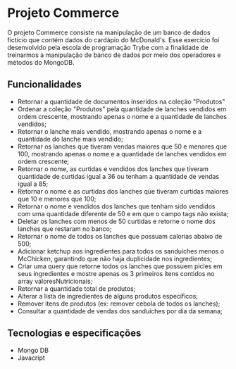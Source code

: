 
# Projeto Commerce

O projeto Commerce consiste na manipulação de um banco de dados fictício que contém dados do cardápio do McDonald's. Esse exercício foi desenvolvido pela escola de programação Trybe com a finalidade de treinarmos a manipulação de banco de dados por meio dos operadores e métodos do MongoDB.


## Funcionalidades

- Retornar a quantidade de documentos inseridos na coleção "Produtos"
- Ordenar a coleção "Produtos" pela quantidade de lanches vendidos em ordem crescente, mostrando apenas o nome e a quantidade de lanches vendidos;
- Retornar o lanche mais vendido, mostrando apenas o nome e a quantidade do lanche mais vendido;
- Retornar os lanches que tiveram vendas maiores que 50 e menores que 100, mostrando apenas o nome e a quantidade de lanches vendidos em ordem crescente;
- Retornar o nome, as curtidas e vendidos dos lanches que tiveram quantidade de curtidas igual a 36 ou tenham a quantidade de vendas igual a 85;
- Retornar o nome e as curtidas dos lanches que tiveram curtidas maiores que 10 e menores que 100;
- Retornar o nome e vendidos dos lanches que tenham sido vendidos com uma quantidade diferente de 50 e em que o campo tags não exista;
- Deletar os lanches com menos de 50 curtidas e retorne o nome dos lanches que restaram no banco;
- Retornar o nome de todos os lanches que possuam calorias abaixo de 500;
- Adicionar ketchup aos ingredientes para todos os sanduíches menos o McChicken, garantindo que não haja duplicidade nos ingredientes;
- Criar uma query que retorne todos os lanches que possuem picles em seus ingredientes e mostre apenas os 3 primeiros itens contidos no array valoresNutricionais;
- Retornar a quantidade total de produtos;
- Alterar a lista de ingredientes de alguns produtos específicos;
- Remover itens de produtos (ex: remover cebola de todos os lanches);
- Consultar a quantidade de vendas dos sanduíches por dia da semana;

## Tecnologias e especificações

- Mongo DB
- Javacript
